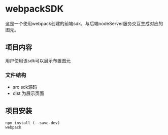 # webpackSDK
这是一个使用webpack创建的前端sdk，与后端nodeServer服务交互生成对应的图元。

## 项目内容
用户使用该sdk可以展示布置图元

### 文件结构
* src sdk源码
* dist 为展示页面


## 项目安装
```
npm install (--save-dev)
webpack
```

